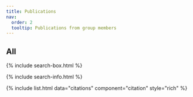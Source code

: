 ```yaml
---
title: Publications
nav:
  order: 2
  tooltip: Publications from group members
---
```


## All

{% include search-box.html %}

{% include search-info.html %}

{% include list.html data="citations" component="citation" style="rich" %}
